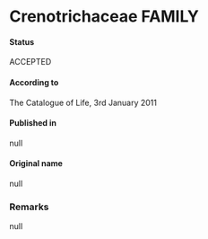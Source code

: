 Crenotrichaceae FAMILY
=======

#### Status
ACCEPTED

#### According to
The Catalogue of Life, 3rd January 2011

#### Published in
null

#### Original name
null

### Remarks
null